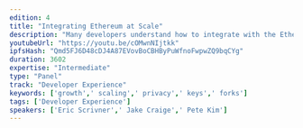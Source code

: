 ```yaml
---
edition: 4
title: "Integrating Ethereum at Scale"
description: "Many developers understand how to integrate with the Ethereum blockchain with a few accounts, but how do you grow your product to support millions of users? Jake & Eric, engineering leads at Coinbase, will facilitate a roundtable discussion about the unique challenges of integrating with Ethereum at scale, including key management, protecting customer privacy, and building for forks. We hope this conversation will be a starting point for other major companies in the space to share how they’ve scaled and learn ways we can support each other to grow this industry."
youtubeUrl: "https://youtu.be/cOMwnNIjtkk"
ipfsHash: "Qmd5FJ6D48cDJ4A87EVovBoCBHByPuWfnoFwpwZQ9bqCYg"
duration: 3602
expertise: "Intermediate"
type: "Panel"
track: "Developer Experience"
keywords: ['growth',' scaling',' privacy',' keys',' forks']
tags: ['Developer Experience']
speakers: ['Eric Scrivner',' Jake Craige',' Pete Kim']
---
```

